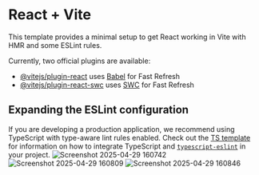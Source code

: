 # React + Vite

This template provides a minimal setup to get React working in Vite with HMR and some ESLint rules.

Currently, two official plugins are available:

- [@vitejs/plugin-react](https://github.com/vitejs/vite-plugin-react/blob/main/packages/plugin-react) uses [Babel](https://babeljs.io/) for Fast Refresh
- [@vitejs/plugin-react-swc](https://github.com/vitejs/vite-plugin-react/blob/main/packages/plugin-react-swc) uses [SWC](https://swc.rs/) for Fast Refresh

## Expanding the ESLint configuration

If you are developing a production application, we recommend using TypeScript with type-aware lint rules enabled. Check out the [TS template](https://github.com/vitejs/vite/tree/main/packages/create-vite/template-react-ts) for information on how to integrate TypeScript and [`typescript-eslint`](https://typescript-eslint.io) in your project.
![Screenshot 2025-04-29 160742](https://github.com/user-attachments/assets/8f973bc6-3418-4708-bae2-fc4c0df40c5d)
![Screenshot 2025-04-29 160809](https://github.com/user-attachments/assets/00f81e55-1d33-4eff-95dc-8a18840e2805)
![Screenshot 2025-04-29 160846](https://github.com/user-attachments/assets/22e83f05-bd85-4997-9c7b-085694cb9162)
